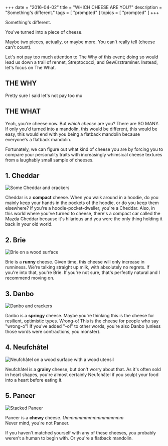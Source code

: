 +++
date        = "2016-04-02"
title       = "WHICH CHEESE ARE YOU?"
description = "Something's different."
tags        = [ "prompted" ]
topics      = [ "prompted" ]
+++

Something's different.

You've turned into a piece of cheese.

Maybe two pieces, actually, or maybe more. You can't really tell (cheese can't count).

Let's not pay too much attention to The Why of this event; doing so would lead us down a trail of rennet, Streptococci, and Gewürztraminer. Instead, let's focus on The What.


## THE WHY
Pretty sure I said let's not pay too mu

## THE WHAT

Yeah, you're cheese now. But *which cheese* are you? There are SO MANY. If only you'd turned into a mandolin, this would be different, this would be easy, this would end with you being a flatback mandolin because everyone's a flatback mandolin.

Fortunately, we can figure out what kind of cheese you are by forcing you to compare your personality traits with increasingly whimsical cheese textures from a laughably small sample of cheeses.

## 1. Cheddar
<img src="/img/cheese/cheddar.jpg" alt="Some Cheddar and crackers" title="Aw yeah Cheddar">

Cheddar is a **compact** cheese. When you walk around in a hoodie, do you mainly keep your hands in the pockets of the hoodie, or do you keep them elsewhere? If you're a hoodie-pocket-dweller, you're a Cheddar. Also, in this world where you've turned to cheese, there's a compact car called the Mazda Cheddar because it's hilarious and you were the only thing holding it back in your old world.

## 2. Brie
<img src="/img/cheese/brie.jpg" alt="Brie on a wood surface" title="Mmm mmm Brie">

Brie is a **runny** cheese.  Given time, this cheese will only increase in runniness. We're talking straight up milk, with absolutely no regrets. If you're into that, you're Brie. If you're not sure, that's perfectly natural and I recommend moving on.

## 3. Danbo
<img src="/img/cheese/danbo.jpg" alt="Danbo and crackers" title="Yum, Danbo">

Danbo is a **springy** cheese. Maybe you're thinking this is the cheese for resilient, optimistic types. Wrong-o! This is the cheese for people who say "wrong-o"! If you've added "-o!" to other words, you're also Danbo (unless those words were contractions, you monster).

## 4. Neufchâtel
<img src="/img/cheese/neuf.jpg" alt="Neufchâtel on a wood surface with a wood utensil" title="Woohoo, Neufchâtel | Attribution: Mumumío [CC BY 2.0 (http://creativecommons.org/licenses/by/2.0)], via Wikimedia Commons">

Neufchâtel is a **grainy** cheese, but don't worry about that. As it's often sold in heart shapes, you're almost certainly Neufchâtel if you sculpt your food into a heart before eating it.

## 5. Paneer
<img src="/img/cheese/paneer.jpg" alt="Stacked Paneer" title="Sweeeeet, Paneer | Attribution: By fugzu (Flickr: paneer) [CC BY 2.0 (http://creativecommons.org/licenses/by/2.0)], via Wikimedia Commons">

Paneer is a **chewy** cheese.
*Ummmmmmmmmmmmmmm*  
Never mind, you're not Paneer.

If you haven't matched yourself with any of these cheeses, you probably weren't a human to begin with. Or you're a flatback mandolin.
